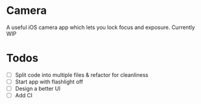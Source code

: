 # Camera
A useful iOS camera app which lets you lock focus and exposure. Currently WIP


# Todos

- [ ] Split code into multiple files & refactor for cleanliness
- [ ] Start app with flashlight off
- [ ] Design a better UI
- [ ] Add CI
